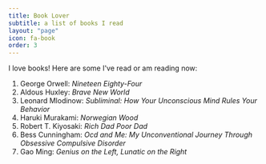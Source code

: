 ```yaml
---
title: Book Lover
subtitle: a list of books I read
layout: "page"
icon: fa-book
order: 3
---
```


I love books! Here are some I've read or am reading now:

1. George Orwell: *Nineteen Eighty-Four*
2. Aldous Huxley: *Brave New World*
3. Leonard Mlodinow: *Subliminal: How Your Unconscious Mind Rules Your Behavior*
4. Haruki Murakami: *Norwegian Wood*
5. Robert T. Kiyosaki: *Rich Dad Poor Dad*
6. Bess Cunningham: *Ocd and Me: My Unconventional Journey Through Obsessive Compulsive Disorder*
7. Gao Ming: *Genius on the Left, Lunatic on the Right*